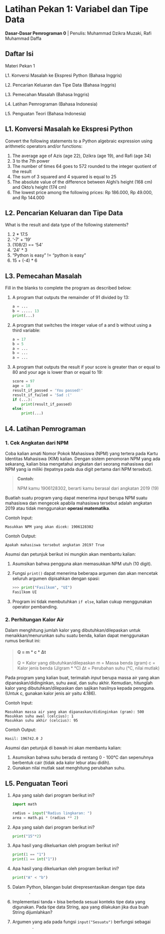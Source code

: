 # Latihan Pekan 1: Variabel dan Tipe Data

**Dasar-Dasar Pemrograman 0** | Penulis: Muhammad Dzikra Muzaki, Rafi Muhammad Daffa



## Daftar Isi

Materi Pekan 1

L1. Konversi Masalah ke Ekspresi Python (Bahasa Inggris)

L2. Pencarian Keluaran dan Tipe Data (Bahasa Inggris)

L3. Pemecahan Masalah (Bahasa Inggris)

L4. Latihan Pemrograman (Bahasa Indonesia)

L5. Penguatan Teori (Bahasa Indonesia)



## L1. Konversi Masalah ke Ekspresi Python

Convert the following statements to a Python algebraic expression using arithmetic operators and/or functions:

1. The average age of Azis (age 22), Dzikra (age 19), and Rafi (age 34)
2. 3 to the 7th power
3. The number of times 64 goes to 572 rounded to the integer quotient of the result
4. The sum of 3 squared and 4 squared is equal to 25
5. The absolute value of the difference between Alghi’s height (168 cm) and Okto’s height (174 cm)
6. The lowest price among the following prices: Rp 186.000, Rp 49.000, and Rp 144.000



## L2. Pencarian Keluaran dan Tipe Data

What is the result and data type of the following statements?

1. 2 * 17.5
2. ‘-7’ + ‘19’
3. (108/2) == ‘54’
4. ‘24’ * 3
5. “Python is easy” != “python is easy”
6. 15 + (-4) * 6



## L3. Pemecahan Masalah

Fill in the blanks to complete the program as described below:

1. A program that outputs the remainder of 91 divided by 13:

   ~~~python
   a = ... 
   b = ..... 13 
   print(...)
   ~~~

2. A program that switches the integer value of a and b without using a third variable:

   ~~~python
   a = 17 
   b = 5 
   a = ... 
   b = ... 
   a = ...
   ~~~

3. A program that outputs the result if your score is greater than or equal to 80 and your age is lower than or equal to 19:

   ~~~python
   score = 97 
   age = 18
   result_if_passed = 'You passed!' 
   result_if_failed = 'Sad :('
   if (...): 
       print(result_if_passed)
   else: 
       print(...)
   ~~~

   

## L4. Latihan Pemrograman

### 1. Cek Angkatan dari NPM

Coba kalian amati Nomor Pokok Mahasiswa (NPM) yang tertera pada Kartu Identitas Mahasiswa (KIM) kalian. Dengan sistem penomoran NPM yang ada sekarang, kalian bisa mengetahui angkatan dari seorang mahasiswa dari NPM yang ia miliki (tepatnya pada dua digit pertama dari NPM tersebut).

> **Contoh**:
>
> NPM kamu 1906128302, berarti kamu berasal dari angkatan 2019 (19) 

Buatlah suatu program yang dapat menerima *input* berupa NPM suatu mahasiswa dan mengecek apabila mahasiswa tersebut adalah angkatan 2019 atau tidak menggunakan **operasi matematika**.

Contoh Input:

```
Masukkan NPM yang akan dicek: 1906128302
```

Contoh Output:

```
Apakah mahasiswa tersebut angkatan 2019? True
```

Asumsi dan petunjuk berikut ini mungkin akan membantu kalian:

1. Asumsikan bahwa pengguna akan memasukkan NPM utuh (10 digit).

2. Fungsi <code>print()</code> dapat menerima beberapa argumen dan akan mencetak seluruh argumen dipisahkan dengan spasi:

   ```python
   >>> print("Fasilkom", "UI")
   Fasilkom UI
   ```

3. Program ini tidak membutuhkan <code>if else</code>, kalian cukup menggunakan operator pembanding.

### 2. Perhitungan Kalor Air

Dalam menghitung jumlah kalor yang dibutuhkan/dilepaskan untuk menaikkan/menurunkan suhu suatu benda, kalian dapat menggunakan rumus berikut ini:

> #### Q = m * c * &Delta;t
>
> Q = Kalor yang dibutuhkan/dilepaskan
> m = Massa benda (gram)
> c = Kalor jenis benda (J/gram * &deg;C)
> &Delta;t = Perubahan suhu (&deg;C, nilai mutlak)

Pada program yang kalian buat, terimalah *input* berupa massa air yang akan dipanaskan/didinginkan, suhu awal, dan suhu akhir. Kemudian, hitunglah kalor yang dibutuhkan/dilepaskan dan sajikan hasilnya kepada pengguna. (Untuk c, gunakan kalor jenis air yaitu 4.186).

Contoh Input:

```
Masukkan massa air yang akan dipanaskan/didinginkan (gram): 500
Masukkan suhu awal (celcius): 1
Masukkan suhu akhir (celcius): 95
```

Contoh Output:

```
Hasil: 196742.0 J
```

Asumsi dan petunjuk di bawah ini akan membantu kalian:

1. Asumsikan bahwa suhu berada di rentang 0 - 100&deg;C dan sepenuhnya berbentuk cair (tidak ada kalor lebur atau didih).
2. Gunakan nilai mutlak saat menghitung perubahan suhu.



## L5. Penguatan Teori

1. Apa yang salah dari program berikut ini?

   ```python
   import math
   
   radius = input("Radius lingkaran: ")
   area = math.pi * (radius ** 2)
   ```

2. Apa yang salah dari program berikut ini?

   ```python
   print("15"*2)
   ```

3. Apa hasil yang dikeluarkan oleh program berikut ini?

   ```python
   print(1 == "1")
   print(1 == int("1"))
   ```

4. Apa hasil yang dikeluarkan oleh program berikut ini?

   ```python
   print("A" < "b")
   ```

5. Dalam Python, bilangan bulat direpresentasikan dengan tipe data <code>             </code> .

6. Implementasi tanda <code>+</code> bisa berbeda sesuai konteks tipe data yang digunakan. Pada tipe data String, apa yang dilakukan jika dua buah String dijumlahkan?

7. Argumen yang ada pada fungsi <code>input("Sesuatu")</code> berfungsi sebagai <code>             </code>.